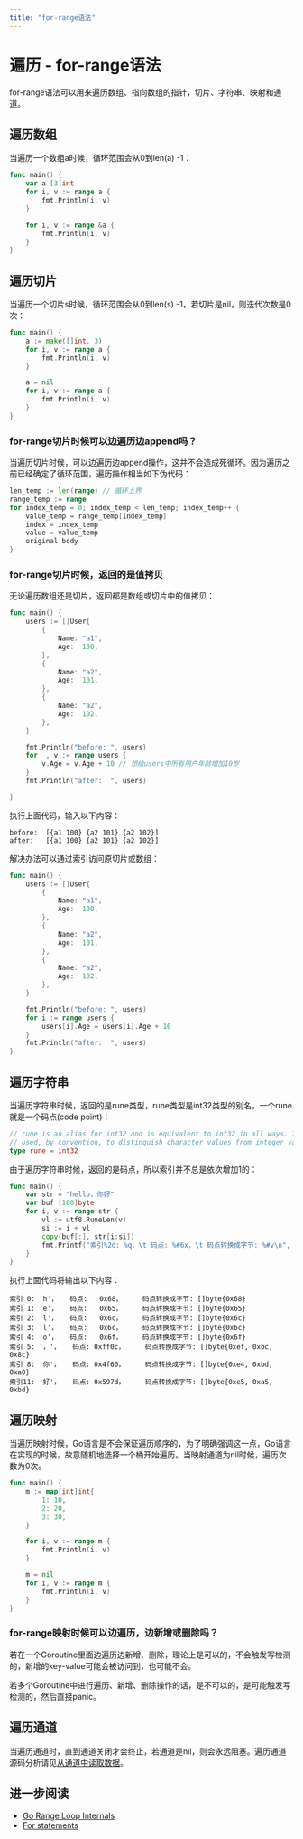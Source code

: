 ```yaml
---
title: "for-range语法"
---
```


# 遍历 - for-range语法

for-range语法可以用来遍历数组、指向数组的指针，切片、字符串、映射和通道。

## 遍历数组

当遍历一个数组a时候，循环范围会从0到len(a) -1：

```go
func main() {
	var a [3]int
	for i, v := range a {
		fmt.Println(i, v)
	}

    for i, v := range &a {
		fmt.Println(i, v)
	}
}
```

## 遍历切片

当遍历一个切片s时候，循环范围会从0到len(s) -1，若切片是nil，则迭代次数是0次：

```go
func main() {
	a := make([]int, 3)
	for i, v := range a {
		fmt.Println(i, v)
	}

    a = nil
    for i, v := range a {
		fmt.Println(i, v)
	}
}
```

### for-range切片时候可以边遍历边append吗？

当遍历切片时候，可以边遍历边append操作，这并不会造成死循环。因为遍历之前已经确定了循环范围，遍历操作相当如下伪代码：

```go
len_temp := len(range) // 循环上界
range_temp := range
for index_temp = 0; index_temp < len_temp; index_temp++ {
    value_temp = range_temp[index_temp]
    index = index_temp
    value = value_temp
    original body
}
```

### for-range切片时候，返回的是值拷贝

无论遍历数组还是切片，返回都是数组或切片中的值拷贝：

```go
func main() {
	users := []User{
		{
			Name: "a1",
			Age:  100,
		},
		{
			Name: "a2",
			Age:  101,
		},
		{
			Name: "a2",
			Age:  102,
		},
	}

	fmt.Println("before: ", users)
	for _, v := range users {
		v.Age = v.Age + 10 // 想给users中所有用户年龄增加10岁
	}
	fmt.Println("after:  ", users)

}
```

执行上面代码，输入以下内容：

```
before:  [{a1 100} {a2 101} {a2 102}]
after:   [{a1 100} {a2 101} {a2 102}]
```

解决办法可以通过索引访问原切片或数组：

```go
func main() {
	users := []User{
		{
			Name: "a1",
			Age:  100,
		},
		{
			Name: "a2",
			Age:  101,
		},
		{
			Name: "a2",
			Age:  102,
		},
	}

	fmt.Println("before: ", users)
	for i := range users {
		users[i].Age = users[i].Age + 10
	}
	fmt.Println("after:  ", users)
}
```

## 遍历字符串

当遍历字符串时候，返回的是rune类型，rune类型是int32类型的别名，一个rune就是一个码点(code point)：

```go
// rune is an alias for int32 and is equivalent to int32 in all ways. It is
// used, by convention, to distinguish character values from integer values.
type rune = int32
```


由于遍历字符串时候，返回的是码点，所以索引并不总是依次增加1的：

```go
func main() {
	var str = "hello，你好"
	var buf [100]byte
	for i, v := range str {
		vl := utf8.RuneLen(v)
		si := i + vl
		copy(buf[:], str[i:si])
		fmt.Printf("索引%2d: %q，\t 码点: %#6x，\t 码点转换成字节: %#v\n", i, v, v, buf[:vl])
	}
}
```

执行上面代码将输出以下内容：

```
索引 0: 'h'，	 码点:   0x68，	 码点转换成字节: []byte{0x68}
索引 1: 'e'，	 码点:   0x65，	 码点转换成字节: []byte{0x65}
索引 2: 'l'，	 码点:   0x6c，	 码点转换成字节: []byte{0x6c}
索引 3: 'l'，	 码点:   0x6c，	 码点转换成字节: []byte{0x6c}
索引 4: 'o'，	 码点:   0x6f，	 码点转换成字节: []byte{0x6f}
索引 5: '，'，	 码点: 0xff0c，	 码点转换成字节: []byte{0xef, 0xbc, 0x8c}
索引 8: '你'，	 码点: 0x4f60，	 码点转换成字节: []byte{0xe4, 0xbd, 0xa0}
索引11: '好'，	 码点: 0x597d，	 码点转换成字节: []byte{0xe5, 0xa5, 0xbd}
```

## 遍历映射

当遍历映射时候，Go语言是不会保证遍历顺序的，为了明确强调这一点，Go语言在实现的时候，故意随机地选择一个桶开始遍历。当映射通道为nil时候，遍历次数为0次。

```go
func main() {
	m := map[int]int{
		1: 10,
		2: 20,
		3: 30,
	}

	for i, v := range m {
		fmt.Println(i, v)
	}

	m = nil
	for i, v := range m {
		fmt.Println(i, v)
	}
}
```

### for-range映射时候可以边遍历，边新增或删除吗？

若在一个Goroutine里面边遍历边新增、删除，理论上是可以的，不会触发写检测的，新增的key-value可能会被访问到，也可能不会。

若多个Goroutine中进行遍历、新增、删除操作的话，是不可以的，是可能触发写检测的，然后直接panic。

## 遍历通道

当遍历通道时，直到通道关闭才会终止，若通道是nil，则会永远阻塞。遍历通道源码分析请见[从通道中读取数据](../concurrency/channel.html#id4)。


## 进一步阅读

- [Go Range Loop Internals](https://garbagecollected.org/2017/02/22/go-range-loop-internals/)
- [For statements](https://golang.org/ref/spec#For_statements)